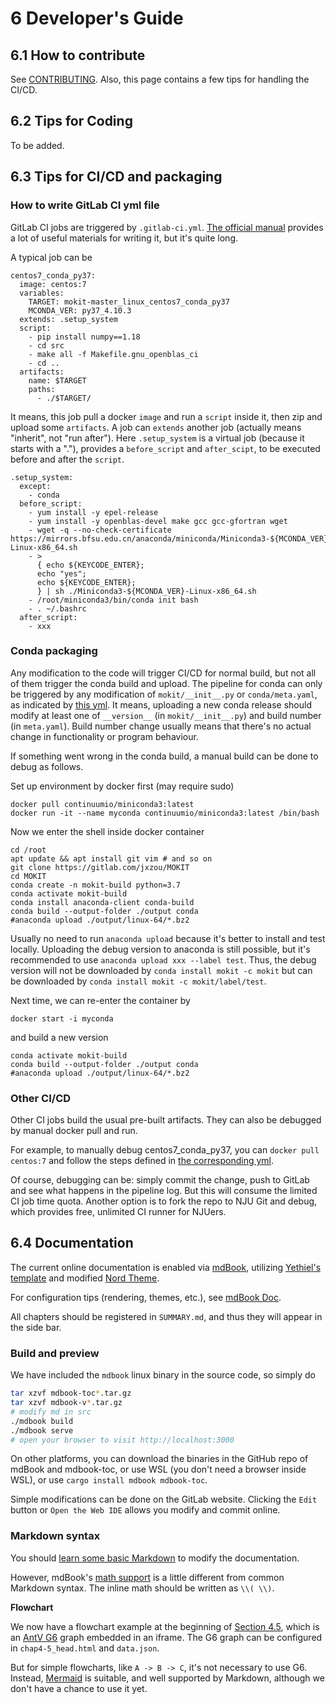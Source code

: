 # 6 Developer's Guide
## 6.1 How to contribute

See [CONTRIBUTING](https://gitlab.com/jxzou/mokit/-/blob/master/CONTRIBUTING.md). Also, this page contains a few tips for handling the CI/CD.

## 6.2 Tips for Coding

To be added.

## 6.3 Tips for CI/CD and packaging

### How to write GitLab CI yml file
GitLab CI jobs are triggered by `.gitlab-ci.yml`.
[The official manual](https://docs.gitlab.com/ee/ci/) provides a lot of useful materials for writing it, but it's quite long. 

A typical job can be
```
centos7_conda_py37:
  image: centos:7
  variables:
    TARGET: mokit-master_linux_centos7_conda_py37
    MCONDA_VER: py37_4.10.3
  extends: .setup_system
  script:
    - pip install numpy==1.18
    - cd src
    - make all -f Makefile.gnu_openblas_ci
    - cd ..
  artifacts:
    name: $TARGET
    paths:
      - ./$TARGET/
```

It means, this job pull a docker `image` and run a `script` inside it, then zip and upload some `artifacts`. A job can `extends` another job (actually means "inherit", not "run after"). Here `.setup_system` is a virtual job (because it starts with a "."), provides a `before_script` and `after_scipt`, to be executed before and after the `script`.
```
.setup_system:
  except:
    - conda
  before_script:
    - yum install -y epel-release
    - yum install -y openblas-devel make gcc gcc-gfortran wget 
    - wget -q --no-check-certificate https://mirrors.bfsu.edu.cn/anaconda/miniconda/Miniconda3-${MCONDA_VER}-Linux-x86_64.sh
    - >
      { echo ${KEYCODE_ENTER};
      echo "yes";
      echo ${KEYCODE_ENTER};
      } | sh ./Miniconda3-${MCONDA_VER}-Linux-x86_64.sh 
    - /root/miniconda3/bin/conda init bash
    - . ~/.bashrc
  after_script:
    - xxx
```

### Conda packaging

Any modification to the code will trigger CI/CD for normal build, but not all of them trigger the conda build and upload. The pipeline for conda can only be triggered by any modification of `mokit/__init__.py` or `conda/meta.yaml`, as indicated by [this yml](
https://gitlab.com/jxzou/mokit/-/blob/master/gitlab-ci/conda.yml#L6-L9). 
It means, uploading a new conda release should modify at least one of `__version__` (in `mokit/__init__.py`) and build number (in `meta.yaml`). Build number change usually means that there's no actual change in functionality or program behaviour.

If something went wrong in the conda build, a manual build can be done to debug as follows.

Set up environment by docker first (may require sudo)
```
docker pull continuumio/miniconda3:latest
docker run -it --name myconda continuumio/miniconda3:latest /bin/bash
```
Now we enter the shell inside docker container
```
cd /root
apt update && apt install git vim # and so on
git clone https://gitlab.com/jxzou/MOKIT
cd MOKIT
conda create -n mokit-build python=3.7
conda activate mokit-build
conda install anaconda-client conda-build
conda build --output-folder ./output conda
#anaconda upload ./output/linux-64/*.bz2
```
Usually no need to run `anaconda upload` because it's better to install and test locally. Uploading the debug version to anaconda is still possible, but it's recommended to use `anaconda upload xxx --label test`. Thus, the debug version will not be downloaded by `conda install mokit -c mokit` but can be downloaded by `conda install mokit -c mokit/label/test`.

Next time, we can re-enter the container by
```
docker start -i myconda
```
and build a new version
```
conda activate mokit-build
conda build --output-folder ./output conda
#anaconda upload ./output/linux-64/*.bz2
```

### Other CI/CD

Other CI jobs build the usual pre-built artifacts. They can also be debugged by manual docker pull and run.

For example, to manually debug centos7_conda_py37, you can `docker pull centos:7` and follow the steps defined in [the corresponding yml](https://gitlab.com/jxzou/mokit/-/blob/master/gitlab-ci/centos7.yml).

Of course, debugging can be: simply commit the change, push to GitLab and see what happens in the pipeline log. But this will consume the limited CI job time quota. Another option is to fork the repo to NJU Git and debug, which provides free, unlimited CI runner for NJUers.

## 6.4 Documentation

The current online documentation is enabled via [mdBook](https://github.com/rust-lang/mdBook), utilizing [Yethiel's template](https://gitlab.com/yethiel/pages-mdbook) and modified [Nord Theme](https://github.com/gbrlsnchs/mdBook-nord-template).

For configuration tips (rendering, themes, etc.), see [mdBook Doc](https://rust-lang.github.io/mdBook/format/configuration/index.html). 

All chapters should be registered in `SUMMARY.md`, and thus they will appear in the side bar.

### Build and preview
We have included the `mdbook` linux binary in the source code, so simply do

```bash
tar xzvf mdbook-toc*.tar.gz
tar xzvf mdbook-v*.tar.gz
# modify md in src
./mdbook build
./mdbook serve
# open your browser to visit http://localhost:3000
```

On other platforms, you can download the binaries in the GitHub repo of mdBook and mdbook-toc, or use WSL (you don't need a browser inside WSL), or use `cargo install mdbook mdbook-toc`.

Simple modifications can be done on the GitLab website. Clicking the `Edit` button or `Open the Web IDE` allows you modify and commit online.

### Markdown syntax

You should [learn some basic Markdown](https://rust-lang.github.io/mdBook/format/markdown.html) to modify the documentation.

However, mdBook's [math support](https://rust-lang.github.io/mdBook/format/mathjax.html) is a little different from common Markdown syntax. 
The inline math should be written as `\\( \\)`.

**Flowchart**

We now have a flowchart example at the beginning of [Section 4.5](./chap4-5.md), which is an [AntV G6](https://g6.antv.antgroup.com/manual/introduction) graph embedded in an iframe. The G6 graph can be configured in `chap4-5_head.html` and `data.json`.

But for simple flowcharts, like `A -> B -> C`, it's not necessary to use G6. Instead, [Mermaid](https://mermaid.js.org/syntax/flowchart.html) is suitable, and well supported by Markdown, although we don't have a chance to use it yet.